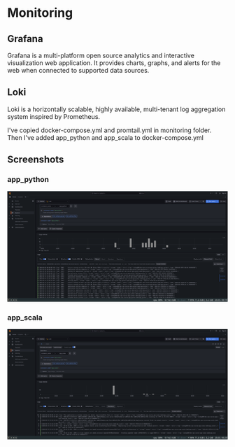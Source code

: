 
# Monitoring

## Grafana

Grafana is a multi-platform open source analytics and interactive visualization web application. It provides charts, graphs, and alerts for the web when connected to supported data sources. 

## Loki

Loki is a horizontally scalable, highly available, multi-tenant log aggregation system inspired by Prometheus.

I've copied docker-compose.yml and promtail.yml in monitoring folder. Then I've added app_python and app_scala to docker-compose.yml

## Screenshots
### app_python

![app_python](app_python_logs.png)

### app_scala

![app_scala](app_scala_logs.png)
